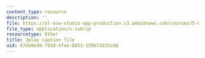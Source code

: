 ```yaml
---
content_type: resource
description: ''
file: https://ol-ocw-studio-app-production.s3.amazonaws.com/courses/5-07sc-biological-chemistry-i-fall-2013/67de0ed0f93d5fae8d51159b71b35c0d_ddt1KuSdoOg.srt
file_type: application/x-subrip
resourcetype: Other
title: 3play caption file
uid: 67de0ed0-f93d-5fae-8d51-159b71b35c0d
---
```

